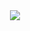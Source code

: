 
<div align="center" dir="auto">
  <img src="https://cdn.dribbble.com/users/285475/screenshots/2083086/dribbble_1.gif" />
</div>
